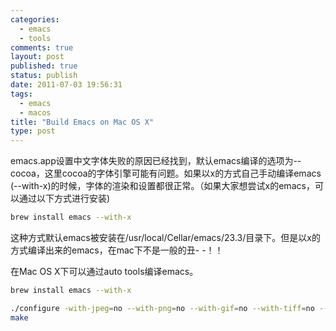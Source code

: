 ```yaml
--- 
categories: 
  - emacs
  - tools
comments: true
layout: post
published: true
status: publish
date: 2011-07-03 19:56:31
tags: 
  - emacs
  - macos
title: "Build Emacs on Mac OS X"
type: post
---
```


emacs.app设置中文字体失败的原因已经找到，默认emacs编译的选项为--cocoa，这里cocoa的字体引擎可能有问题。如果以x的方式自己手动编译emacs (--with-x)的时候，字体的渲染和设置都很正常。（如果大家想尝试x的emacs，可以通过以下方式进行安装)

```sh
brew install emacs --with-x
```

这种方式默认emacs被安装在/usr/local/Cellar/emacs/23.3/目录下。但是以x的方式编译出来的emacs，在mac下不是一般的丑- -！！

在Mac OS X下可以通过auto tools编译emacs。

```sh
brew install emacs --with-x
```

```sh
./configure -with-jpeg=no --with-png=no --with-gif=no --with-tiff=no --with-ns --with-x=no
make
```
